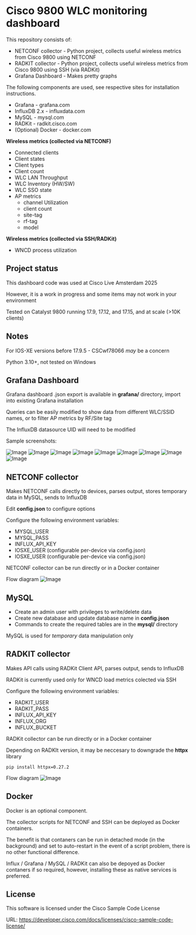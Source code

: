 # Cisco 9800 WLC monitoring dashboard

This repository consists of:

- NETCONF collector - Python project, collects useful wireless metrics from Cisco 9800 using NETCONF
- RADKIT collector - Python project, collects useful wireless metrics from Cisco 9800 using SSH (via RADKit)
- Grafana Dashboard - Makes pretty graphs

The following components are used, see respective sites for installation instructions.
- Grafana - grafana.com
- InfluxDB 2.x - influxdata.com
- MySQL - mysql.com
- RADKit - radkit.cisco.com
- (Optional) Docker - docker.com

**Wireless metrics (collected via NETCONF)**

- Connected clients
- Client states
- Client types
- Client count
- WLC LAN Throughput
- WLC Inventory (HW/SW)
- WLC SSO state
- AP metrics
  - channel Utilization
  - client count
  - site-tag
  - rf-tag
  - model

**Wireless metrics (collected via SSH/RADKit)**
- WNCD process utilization

## Project status

This dashboard code was used at Cisco Live Amsterdam 2025

However, it is a work in progress and some items may not work in your environment

Tested on Catalyst 9800 running 17.9, 17.12, and 17.15, and at scale (>10K clients)

## Notes

For IOS-XE versions before 17.9.5 - CSCwf78066 _may_ be a concern

Python 3.10+, not tested on Windows

## Grafana Dashboard

Grafana dashboard .json export is available in **grafana/** directory, import into existing Grafana installation

Queries can be easily modified to show data from different WLC/SSID names, or to filter AP metrics by RF/Site tag

The InfluxDB datasource UID will need to be modified

Sample screenshots:

![Image](https://github.com/ciscowireless/wifi-dashboard/blob/main/images/AP_Inventory.png)
![Image](https://github.com/ciscowireless/wifi-dashboard/blob/main/images/Client_Generations.png)
![Image](https://github.com/ciscowireless/wifi-dashboard/blob/main/images/Client_Summary.png)
![Image](https://github.com/ciscowireless/wifi-dashboard/blob/main/images/Dashboard_Statistics.png)
![Image](https://github.com/ciscowireless/wifi-dashboard/blob/main/images/Keynote_Summary.png)
![Image](https://github.com/ciscowireless/wifi-dashboard/blob/main/images/Load_Summary.png)
![Image](https://github.com/ciscowireless/wifi-dashboard/blob/main/images/Top_Radios_by_Channel_Utilization.png)
![Image](https://github.com/ciscowireless/wifi-dashboard/blob/main/images/Top_Radios_by_Client_Count.png)
![Image](https://github.com/ciscowireless/wifi-dashboard/blob/main/images/WLC_Inventory.png)

## NETCONF collector

Makes NETCONF calls directly to devices, parses output, stores temporary data in MySQL, sends to InfluxDB

Edit **config.json** to configure options

Configure the following environment variables:
- MYSQL_USER
- MYSQL_PASS
- INFLUX_API_KEY
- IOSXE_USER (configurable per-device via config.json)
- IOSXE_USER (configurable per-device via config.json)

NETCONF collector can be run directly or in a Docker container

Flow diagram
![Image](https://github.com/Johnny8Bit/wifi-dashboard/blob/main/images/netconf-flow.png)

## MySQL

- Create an admin user with privileges to write/delete data
- Create new database and update database name in **config.json**
- Commands to create the required tables are in the **mysql/** directory

MySQL is used for _temporary_ data manipulation only

## RADKIT collector

Makes API calls using RADKit Client API, parses output, sends to InfluxDB

RADKit is currently used only for WNCD load metrics colected via SSH

Configure the following environment variables:
- RADKIT_USER
- RADKIT_PASS
- INFLUX_API_KEY
- INFLUX_ORG
- INFLUX_BUCKET

RADKit collector can be run directly or in a Docker container

Depending on RADKIt version, it may be neccesary to downgrade the __httpx__ library
```
pip install httpx=0.27.2
```
Flow diagram
![Image](https://github.com/Johnny8Bit/wifi-dashboard/blob/main/images/ssh-flow.png)

## Docker

Docker is an optional component.

The collector scripts for NETCONF and SSH can be deployed as Docker containers.

The benefit is that contaners can be run in detached mode (in the background) and set to auto-restart in the event of a script problem, there is no other functional difference.

Influx / Grafana / MySQL / RADKit can also be depoyed as Docker contaners if so required, however, installing these as native services is preferred.

## License

This software is licensed under the Cisco Sample Code License

URL: https://developer.cisco.com/docs/licenses/cisco-sample-code-license/



